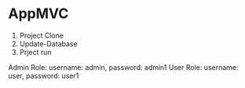 # AppMVC

1. Project Clone
2. Update-Database
3. Prject run

Admin Role: username: admin, password: admin1
User Role: username: user, password: user1

